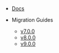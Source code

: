 - [Docs](./docs/getting-started.md)

- Migration Guides
  - [v7.0.0](./migration-guides/v7.0.0.md)
  - [v8.0.0](./migration-guides/v8.0.0.md)
  - [v9.0.0](./migration-guides/v9.0.0.md)

